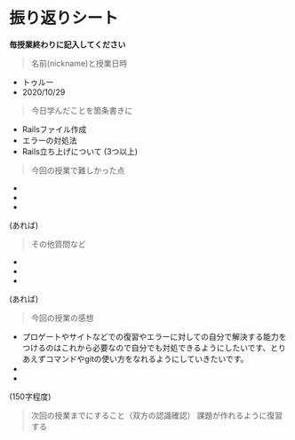 # 振り返りシート

**毎授業終わりに記入してください**

> 名前(nickname)と授業日時
- トゥルー
- 2020/10/29


> 今日学んだことを箇条書きに
- Railsファイル作成
- エラーの対処法
- Rails立ち上げについて
(3つ以上)

> 今回の授業で難しかった点
- 
- 
- 
(あれば)

> その他質問など
- 
- 
- 
(あれば)

> 今回の授業の感想
- プロゲートやサイトなどでの復習やエラーに対しての自分で解決する能力をつけるのはこれから必要なので自分でも対処できるようにしたいです、とりあえずコマンドやgitの使い方をなれるようにしていきたいです。
- 
- 
(150字程度)

> 次回の授業までにすること（双方の認識確認）
課題が作れるように復習する
